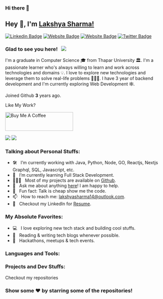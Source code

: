 ### Hi there 👋

## Hey 👋, I'm [Lakshya Sharma!](https://github.com/lakshyasharma14)

[![Linkedin Badge](https://img.shields.io/badge/-LinkedIn-0e76a8?style=flat-square&logo=Linkedin&logoColor=white)](https://www.linkedin.com/in/lakshya-sharma/)
[![Website Badge](https://img.shields.io/badge/Website-3b5998?style=flat-square&logo=google-chrome&logoColor=white)](https://bro-code.in/)
[![Website Badge](https://img.shields.io/badge/Website-3b5998?style=flat-square&logo=google-chrome&logoColor=white)](https://www.findyourtrip.in/)
[![Twitter Badge](https://img.shields.io/badge/-Twitter-00acee?style=flat-square&logo=Twitter&logoColor=white)](https://twitter.com/lakshya00796)

### Glad to see you here! &nbsp; ![](https://visitor-badge.glitch.me/badge?page_id=lakshyasharma14.lakshyasharma14&style=flat-square&color=0088cc)

I'm a graduate in Computer Science 🎓 from Thapar University 🏛. I'm a passionate learner who's always willing to learn and work across technologies and domains 💡. I love to explore new technologies and leverage them to solve real-life problems 👨🏻‍💻. I have 3 year of backend development and I'm currently exploring Web Development 🕸️.

Joined Github **3** years ago.

Like My Work?

<a href="https://www.buymeacoffee.com/lakshyasharma14" target="_blank"><img src="https://cdn.buymeacoffee.com/buttons/v2/default-yellow.png" alt="Buy Me A Coffee" height="60px" width="217px" ></a>

[![](https://bro-code.in/)](https://bro-code.in/)
[![](https://www.findyourtrip.in/)](https://www.findyourtrip.in/)


### Talking about Personal Stuffs:

- 🛠 &nbsp; I’m currently working with Java, Python, Node, GO, Reactjs, Nextjs <br /> Graphql, SQL, Javascript, etc.
- 🚀 &nbsp; I’m currently learning Full Stack Development.
- 👨🏻‍💻 &nbsp; Most of my projects are available on [Github](https://github.com/lakshyasharma14).
- 💬 &nbsp; Ask me about anything [here](https://github.com/lakshyasharma14/lakshyasharma14/issues/1)! I am happy to help.
- 👾 &nbsp; Fun fact: Talk is cheap show me the code.
- 📫 &nbsp; How to reach me: lakshyasharma14@outlook.com.
- 📝 &nbsp; Checkout my LinkedIn for [Resume](https://www.linkedin.com/in/lakshya-sharma/).

### My Absolute Favorites:

- 💻 &nbsp; I love exploring new tech stack and building cool stuffs.
- 📰 &nbsp; Reading & writing tech blogs whenever possible.
- 🍕 &nbsp; Hackathons, meetups & tech events.

### Languages and Tools:

### Projects and Dev Stuffs:

Checkout my repositories 

### Show some ❤️ by starring some of the repositories!

